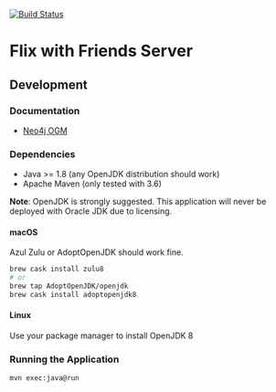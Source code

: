 [![Build Status](https://travis-ci.com/Return0Software/fwf-server.svg?branch=master)](https://travis-ci.com/Return0Software/fwf-server)

# Flix with Friends Server

## Development

### Documentation

* [Neo4j OGM](https://neo4j.com/docs/ogm-manual/current/reference/)

### Dependencies

* Java >= 1.8 (any OpenJDK distribution should work)
* Apache Maven (only tested with 3.6)

**Note**: OpenJDK is strongly suggested. This application will never be deployed
with Oracle JDK due to licensing.

#### macOS

Azul Zulu or AdoptOpenJDK should work fine.

```bash
brew cask install zulu8
# or
brew tap AdoptOpenJDK/openjdk
brew cask install adoptopenjdk8
```

#### Linux

Use your package manager to install OpenJDK 8

### Running the Application

```text
mvn exec:java@run
```
